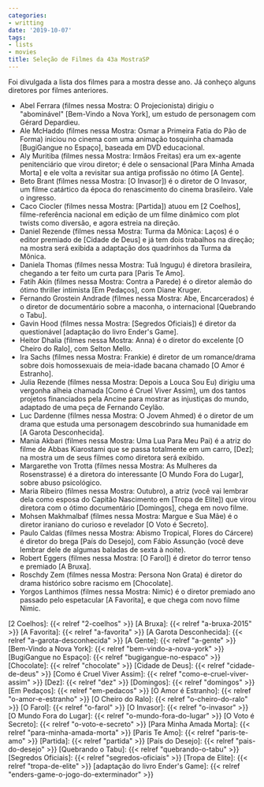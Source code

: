 ```yaml
---
categories:
- writting
date: '2019-10-07'
tags:
- lists
- movies
title: Seleção de Filmes da 43a MostraSP
---
```


Foi divulgada a lista dos filmes para a mostra desse ano. Já conheço alguns diretores por filmes anteriores.

 - Abel Ferrara (filmes nessa Mostra: O Projecionista) dirigiu o "abominável" [Bem-Vindo a Nova York], um estudo de personagem com Gérard Depardieu.
 - Ale McHaddo (filmes nessa Mostra: Osmar a Primeira Fatia do Pão de Forma) iniciou no cinema com uma animação tosquinha chamada [BugiGangue no Espaço], baseada em DVD educacional.
 - Aly Muritiba (filmes nessa Mostra: Irmãos Freitas) era um ex-agente penitenciário que virou diretor; é dele o sensacional [Para Minha Amada Morta] e ele volta a revisitar sua antiga profissão no ótimo [A Gente].
 - Beto Brant (filmes nessa Mostra: [O Invasor]) é o diretor de O Invasor, um filme catártico da época do renascimento do cinema brasileiro. Vale o ingresso.
 - Caco Ciocler (filmes nessa Mostra: [Partida]) atuou em [2 Coelhos], filme-referência nacional em edição de um filme dinâmico com plot twists como diversão, e agora estreia na direção.
 - Daniel Rezende (filmes nessa Mostra: Turma da Mônica: Laços) é o editor premiado de [Cidade de Deus] e já tem dois trabalhos na direção; na mostra será exibida a adaptação dos quadrinhos da Turma da Mônica.
 - Daniela Thomas (filmes nessa Mostra: Tuã Ingugu) é diretora brasileira, chegando a ter feito um curta para [Paris Te Amo].
 - Fatih Akin (filmes nessa Mostra: Contra a Parede) é o diretor alemão do ótimo thriller intimista [Em Pedaços], com Diane Kruger.
 - Fernando Grostein Andrade (filmes nessa Mostra: Abe, Encarcerados) é o diretor de documentário sobre a maconha, o internacional [Quebrando o Tabu].
 - Gavin Hood (filmes nessa Mostra: [Segredos Oficiais]) é diretor da questionável [adaptação do livro Ender's Game].
 - Heitor Dhalia (filmes nessa Mostra: Anna) é o diretor do excelente [O Cheiro do Ralo], com Selton Mello.
 - Ira Sachs (filmes nessa Mostra: Frankie) é diretor de um romance/drama sobre dois homossexuais de meia-idade bacana chamado [O Amor é Estranho].
 - Julia Rezende (filmes nessa Mostra: Depois a Louca Sou Eu) dirigiu uma vergonha alheia chamada [Como é Cruel Viver Assim], um dos tantos projetos financiados pela Ancine para mostrar as injustiças do mundo, adaptado de uma peça de Fernando Ceylão.
 - Luc Dardenne (filmes nessa Mostra: O Jovem Ahmed) é o diretor de um drama que estuda uma personagem descobrindo sua humanidade em [A Garota Desconhecida].
 - Mania Akbari (filmes nessa Mostra: Uma Lua Para Meu Pai) é a atriz do filme de Abbas Kiarostami que se passa totalmente em um carro, [Dez]; na mostra um de seus filmes como diretora será exibido.
 - Margarethe von Trotta (filmes nessa Mostra: As Mulheres da Rosenstrasse) é a diretora do interessante [O Mundo Fora do Lugar], sobre abuso psicológico.
 - Maria Ribeiro (filmes nessa Mostra: Outubro), a atriz (você vai lembrar dela como esposa do Capitão Nascimento em [Tropa de Elite]) que virou diretora com o ótimo documentário [Domingos], chega em novo filme.
 - Mohsen Makhmalbaf (filmes nessa Mostra: Margue e Sua Mãe) é o diretor iraniano do curioso e revelador [O Voto é Secreto].
 - Paulo Caldas (filmes nessa Mostra: Abismo Tropical, Flores do Cárcere) é diretor do brega [País do Desejo], com Fábio Assunção (você deve lembrar dele de algumas baladas de sexta à noite).
 - Robert Eggers (filmes nessa Mostra: [O Farol]) é diretor do terror tenso e premiado [A Bruxa].
 - Roschdy Zem (filmes nessa Mostra: Persona Non Grata) é diretor do drama histórico sobre racismo em [Chocolate].
 - Yorgos Lanthimos (filmes nessa Mostra: Nimic) é o diretor premiado ano passado pelo espetacular [A Favorita], e que chega com novo filme Nimic.

[2 Coelhos]: {{< relref "2-coelhos" >}}
[A Bruxa]: {{< relref "a-bruxa-2015" >}}
[A Favorita]: {{< relref "a-favorita" >}}
[A Garota Desconhecida]: {{< relref "a-garota-desconhecida" >}}
[A Gente]: {{< relref "a-gente" >}}
[Bem-Vindo a Nova York]: {{< relref "bem-vindo-a-nova-york" >}}
[BugiGangue no Espaço]: {{< relref "bugigangue-no-espaco" >}}
[Chocolate]: {{< relref "chocolate" >}}
[Cidade de Deus]: {{< relref "cidade-de-deus" >}}
[Como é Cruel Viver Assim]: {{< relref "como-e-cruel-viver-assim" >}}
[Dez]: {{< relref "dez" >}}
[Domingos]: {{< relref "domingos" >}}
[Em Pedaços]: {{< relref "em-pedacos" >}}
[O Amor é Estranho]: {{< relref "o-amor-e-estranho" >}}
[O Cheiro do Ralo]: {{< relref "o-cheiro-do-ralo" >}}
[O Farol]: {{< relref "o-farol" >}}
[O Invasor]: {{< relref "o-invasor" >}}
[O Mundo Fora do Lugar]: {{< relref "o-mundo-fora-do-lugar" >}}
[O Voto é Secreto]: {{< relref "o-voto-e-secreto" >}}
[Para Minha Amada Morta]: {{< relref "para-minha-amada-morta" >}}
[Paris Te Amo]: {{< relref "paris-te-amo" >}}
[Partida]: {{< relref "partida" >}}
[País do Desejo]: {{< relref "pais-do-desejo" >}}
[Quebrando o Tabu]: {{< relref "quebrando-o-tabu" >}}
[Segredos Oficiais]: {{< relref "segredos-oficiais" >}}
[Tropa de Elite]: {{< relref "tropa-de-elite" >}}
[adaptação do livro Ender's Game]: {{< relref "enders-game-o-jogo-do-exterminador" >}}

